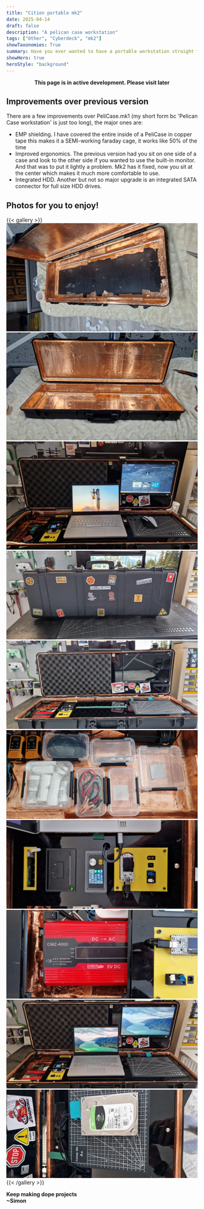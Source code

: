 ```yaml
---
title: "Cition portable mk2"
date: 2025-04-14
draft: false
description: "A pelican case workstation"
tags: ["Other", "Cyberdeck", "mk2"]
showTaxonomies: True
summary: Have you ever wanted to have a portable workstation straight from movies? Me too, that's why I have made this - a portable workstation enclosed in durable Pelican Case
showHero: true
heroStyle: "background"
---
```

**<center>This page is in active development. Please visit later</center>**

## Improvements over previous version
There are a few improvements over PeliCase.mk1 (my short form bc 'Pelican Case workstation' is just too long), the major ones are:
- EMP shielding. I have covered the entire inside of a PeliCase in copper tape this makes it a SEMI-working faraday cage, it works like 50% of the time
- Improved ergonomics. The previous version had you sit on one side of a case and look to the other side if you wanted to use the built-in monitor. And that was to put it lightly a problem. Mk2 has it fixed, now you sit at the center which makes it much more comfortable to use.
- Integrated HDD. Another but not so major upgrade is an integrated SATA connector for full size HDD drives.

## Photos for you to enjoy!
{{< gallery >}}
  <img src="photos/20241126_195605.jpg" class="grid-w33" />
  <img src="photos/20241126_200349.jpg" class="grid-w33" />
  <img src="photos/20250407_165333.jpg" class="grid-w33" />
  <img src="photos/20250709_160058.jpg" class="grid-w33" />
  <img src="photos/20250709_160237.jpg" class="grid-w33" />
  <img src="photos/20250709_160306.jpg" class="grid-w33" />
  <img src="photos/20250709_160431.jpg" class="grid-w33" />
  <img src="photos/20250709_160438.jpg" class="grid-w33" />
  <img src="photos/20250709_160448.jpg" class="grid-w33" />
  <img src="photos/20250709_160513.jpg" class="grid-w33" />
{{< /gallery >}}

**Keep making dope projects**    
**~Simon**